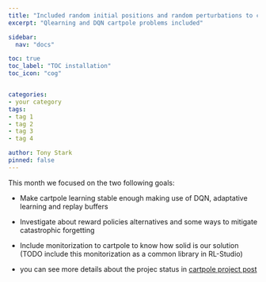 ```yaml
---
title: "Included random initial positions and random perturbations to cartpole problem (month 23)"
excerpt: "Qlearning and DQN cartpole problems included"

sidebar:
  nav: "docs"

toc: true
toc_label: "TOC installation"
toc_icon: "cog"


categories:
- your category
tags:
- tag 1
- tag 2
- tag 3
- tag 4

author: Tony Stark
pinned: false
---
```


This month we focused on the two following goals:
- Make cartpole learning stable enough making use of DQN, adaptative learning and replay buffers
- Investigate about reward policies alternatives and some ways to mitigate catastrophic forgetting
- Include monitorization to cartpole to know how solid is our solution (TODO include this monitorization as a common library in RL-Studio)

- you can see more details about the projec status in [cartpole project post](https://roboticslaburjc.github.io/2020-phd-ruben-lucas/projects/2022-09-21-RLStudio_cartpole_refinement/)
